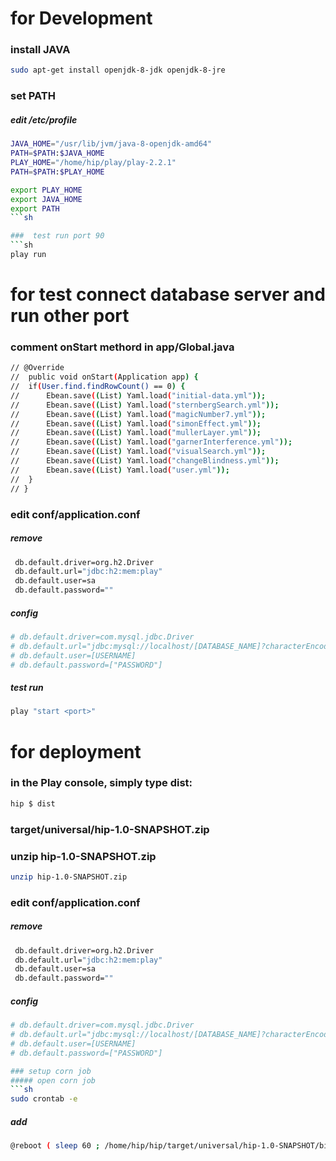 
# for Development

### install JAVA
```sh
sudo apt-get install openjdk-8-jdk openjdk-8-jre
```

### set PATH
##### edit /etc/profile
```sh
JAVA_HOME="/usr/lib/jvm/java-8-openjdk-amd64"
PATH=$PATH:$JAVA_HOME
PLAY_HOME="/home/hip/play/play-2.2.1"
PATH=$PATH:$PLAY_HOME

export PLAY_HOME
export JAVA_HOME
export PATH
```sh

###  test run port 90
```sh
play run
```


# for test connect database server and run other port

### comment onStart methord in app/Global.java
```sh
// @Override
// 	public void onStart(Application app) {
// 	if(User.find.findRowCount() == 0) {
// 		Ebean.save((List) Yaml.load("initial-data.yml"));
// 		Ebean.save((List) Yaml.load("sternbergSearch.yml"));
// 		Ebean.save((List) Yaml.load("magicNumber7.yml"));
// 		Ebean.save((List) Yaml.load("simonEffect.yml"));
// 		Ebean.save((List) Yaml.load("mullerLayer.yml"));
// 		Ebean.save((List) Yaml.load("garnerInterference.yml"));
// 		Ebean.save((List) Yaml.load("visualSearch.yml"));
// 		Ebean.save((List) Yaml.load("changeBlindness.yml"));
// 		Ebean.save((List) Yaml.load("user.yml"));
// 	}
// }
```

### edit conf/application.conf

##### remove
```sh
 db.default.driver=org.h2.Driver
 db.default.url="jdbc:h2:mem:play"
 db.default.user=sa
 db.default.password=""
```
##### config
```sh
# db.default.driver=com.mysql.jdbc.Driver
# db.default.url="jdbc:mysql://localhost/[DATABASE_NAME]?characterEncoding=UTF-8"
# db.default.user=[USERNAME]
# db.default.password=["PASSWORD"]
```

##### test run
```sh
play "start <port>"
```

# for deployment

### in the Play console, simply type dist:
```sh
hip $ dist
```
### target/universal/hip-1.0-SNAPSHOT.zip
### unzip hip-1.0-SNAPSHOT.zip

```sh
unzip hip-1.0-SNAPSHOT.zip
```
### edit conf/application.conf

##### remove
```sh
 db.default.driver=org.h2.Driver
 db.default.url="jdbc:h2:mem:play"
 db.default.user=sa
 db.default.password=""
```
##### config
```sh
# db.default.driver=com.mysql.jdbc.Driver
# db.default.url="jdbc:mysql://localhost/[DATABASE_NAME]?characterEncoding=UTF-8"
# db.default.user=[USERNAME]
# db.default.password=["PASSWORD"]

### setup corn job
##### open corn job
```sh
sudo crontab -e
```
##### add
```sh
@reboot ( sleep 60 ; /home/hip/hip/target/universal/hip-1.0-SNAPSHOT/bin/hip -Dhttp.port=80 )
